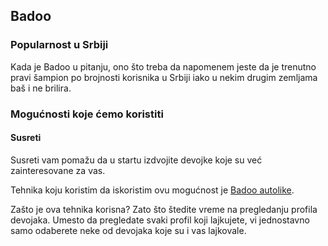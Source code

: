 ## Badoo

### Popularnost u Srbiji

Kada je Badoo u pitanju, ono što treba da napomenem jeste da je trenutno pravi šampion po brojnosti korisnika u Srbiji iako u nekim drugim zemljama baš i ne brilira. 

### Mogućnosti koje ćemo koristiti

#### Susreti

Susreti vam pomažu da u startu izdvojite devojke koje su već zainteresovane za vas. 

Tehnika koju koristim da iskoristim ovu mogućnost je [Badoo autolike](https://github.com/nemanjan00/Badoo-Autolike). 

Zašto je ova tehnika korisna? Zato što štedite vreme na pregledanju profila devojaka. Umesto da pregledate svaki profil koji lajkujete, vi jednostavno samo odaberete neke od devojaka koje su i vas lajkovale.

